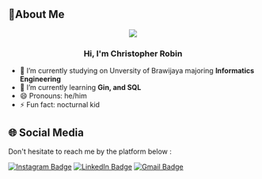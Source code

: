 ## 👻About Me

<div id="header" align="center"> 
    <img src="https://media.giphy.com/media/v1.Y2lkPTc5MGI3NjExanV5NmVjZ2R4Ymh0ZXI2bTAwbWRlMnpzY3M0OGczZ21maWZnbHdxaiZlcD12MV9pbnRlcm5hbF9naWZfYnlfaWQmY3Q9Zw/hAgYucX9zaZ32krFFI/giphy.gif">
</div>
<h3 align="center">
Hi, I'm Christopher Robin
</h3>

- 🔭 I’m currently studying on Unversity of Brawijaya majoring **Informatics Engineering**
- 🌱 I’m currently learning **Gin, and SQL**
- 😄 Pronouns: he/him
- ⚡ Fun fact: nocturnal kid

## 🌐 Social Media
Don't hesitate to reach me by the platform below : 

<a href="https://www.instagram.com/c.robin07/">![Instagram Badge](https://img.shields.io/badge/Instagram-E4405F?logo=instagram&logoColor=fff&style=for-the-badge)</a>
<a href="https://www.linkedin.com/in/christopher-robin-tanugroho-031310289/">![LinkedIn Badge](https://img.shields.io/badge/LinkedIn-0A66C2?logo=linkedin&logoColor=fff&style=for-the-badge)</a>
<a href="mailto:williamchen1506@gmail.com">![Gmail Badge](https://img.shields.io/badge/Gmail-D14836?style=for-the-badge&logo=gmail&logoColor=white)</a>


